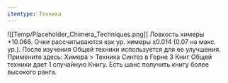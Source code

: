 ```yaml
---
itemtype: Техника
---
```

![[Temp/Placeholder_Chimera_Techniques.png]]
Ловкость химеры +10.066. Очки рассчитываются как ур. химеры x0.014 (0.07 на макс. ур.). После изучения Общей техники используется для ее улучшения. Примените здесь: Химера > Техника Синтез в Горне 3 Книг Общей техники дает 1 случайную Книгу. Есть шанс получить книгу более высокого ранга.
